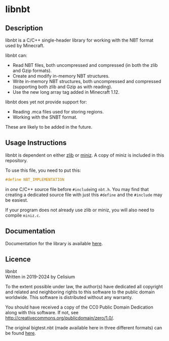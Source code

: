 # libnbt

## Description

libnbt is a C/C++ single-header library for working with the NBT format used by Minecraft.

libnbt can:
* Read NBT files, both uncompressed and compressed (in both the zlib and Gzip formats).
* Create and modify in-memory NBT structures.
* Write in-memory NBT structures, both uncompressed and compressed (supporting both zlib and Gzip as with reading).
* Use the new long array tag added in Minecraft 1.12.

libnbt does yet not provide support for:
* Reading .mca files used for storing regions.
* Working with the SNBT format.

These are likely to be added in the future.

## Usage Instructions
libnbt is dependent on either [zlib](https://www.zlib.net/) or [miniz](https://github.com/richgel999/miniz). A copy of miniz is included in this repository.

To use this file, you need to put this:  
```c
#define NBT_IMPLEMENTATION
```
in *one* C/C++ source file before `#include`ing `nbt.h`. You may find that creating a dedicated source file with just this `#define` and the `#include` may be easiest.

If your program does not already use zlib or miniz, you will also need to compile `miniz.c`.

## Documentation
Documentation for the library is available [here](doc.md).

## Licence
libnbt  
Written in 2019-2024 by Celisium

To the extent possible under law, the author(s) have dedicated all copyright
and related and neighboring rights to this software to the public domain
worldwide. This software is distributed without any warranty.

You should have received a copy of the CC0 Public Domain Dedication along
with this software. If not, see <http://creativecommons.org/publicdomain/zero/1.0/>.

The original bigtest.nbt (made available here in three different formats) can be found [here](https://wiki.vg/NBT).
